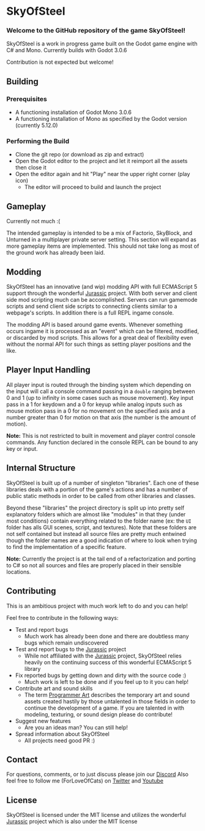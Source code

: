 # SkyOfSteel

### Welcome to the GitHub repository of the game SkyOfSteel!

SkyOfSteel is a work in progress game built on the Godot game engine with C# and Mono. Currently builds with Godot 3.0.6

Contribution is not expected but welcome!



## Building

### Prerequisites

* A functioning installation of Godot Mono 3.0.6
* A functioning installation of Mono as specified by the Godot version (currently 5.12.0)

### Performing the Build

* Clone the git repo (or download as zip and extract)
* Open the Godot editor to the project and let it reimport all the assets then close it
* Open the editor again and hit "Play" near the upper right corner (play icon)
  * The editor will proceed to build and launch the project



## Gameplay

Currently not much :(

The intended gameplay is intended to be a mix of Factorio, SkyBlock, and Unturned in a multiplayer private server setting. This section will expand as more gameplay items are implemented. This should not take long as most of the ground work has already been laid.



## Modding

SkyOfSteel has an innovative (and wip) modding API with full ECMAScript 5 support through the wonderful [Jurassic](https://github.com/paulbartrum/jurassic/ "Jurassic Github Page") project. With both server and client side mod scripting much can be accomplished. Servers can run gamemode scripts and send client side scripts to connecting clients similar to a webpage's scripts. In addition there is a full REPL ingame console.

The modding API is based around game events. Whenever something occurs ingame it is processed as an "event" which can be filtered, modified, or discarded by mod scripts. This allows for a great deal of flexibility even without the normal API for such things as setting player positions and the like.



## Player Input Handling

All player input is routed through the binding system which depending on the input will call a console command passing in a `double` ranging between 0 and 1 (up to infinity in some cases such as mouse movement). Key input pass in a 1 for keydown and a 0 for keyup while analog inputs such as mouse motion pass in a 0 for no movement on the specified axis and a number greater than 0 for motion on that axis (the number is the amount of motion).

**Note:** This is not restricted to built in movement and player control console commands. Any function declared in the console REPL can be bound to any key or input.



## Internal Structure

SkyOfSteel is built up of a number of singleton "libraries". Each one of these libraries deals with a portion of the game's actions and has a number of public static methods in order to be called from other libraries and classes.

Beyond these "libraries" the project directory is split up into pretty self explanatory folders which are almost like "modules" in that they (under most conditions) contain everything related to the folder name (ex: the `UI` folder has alls GUI scenes, script, and textures). Note that these folders are not self contained but instead all source files are pretty much entwined though the folder names are a good indication of where to look when trying to find the implementation of a specific feature.

**Note:** Currently the project is at the tail end of a refactorization and porting to C# so not all sources and files are properly placed in their sensible locations.



## Contributing

This is an ambitious project with much work left to do and you can help!

Feel free to contribute in the following ways:

* Test and report bugs
  * Much work has already been done and there are doubtless many bugs which remain undiscovered
* Test and report bugs to the [Jurassic](https://github.com/paulbartrum/jurassic/ "Jurassic Github Page") project
  * While not affiliated with the [Jurassic](https://github.com/paulbartrum/jurassic/ "Jurassic Github Page") project, SkyOfSteel relies heavily on the continuing success of this wonderful ECMAScript 5 library
* Fix reported bugs by getting down and dirty with the source code :)
  * Much work is left to be done and if you feel up to it you can help!
* Contribute art and sound skills
  * The term [Programmer Art](https://en.wikipedia.org/wiki/Programmer_art "Wikipedia page on Programmer Art") describes the temporary art and sound assets created hastily by those untalented in those fields in order to continue the development of a game. If you are talented in with modeling, texturing, or sound design please do contribute!
* Suggest new features
  * Are you an ideas man? You can still help!
* Spread information about SkyOfSteel
  * All projects need good PR :)



## Contact
For questions, comments, or to just discuss please join our [Discord](https://www.discord.gg/Ag5Yckw "Discord Server Invite Link")
Also feel free to follow me (ForLoveOfCats) on [Twitter](https://twitter.com/ForLoveOfCats "ForLoveOfCats Twitter Page") and [Youtube](https://www.youtube.com/channel/UCbqt-FR7-S2gTWMw0BCEkaw "ForLoveOfCats Youtube Channel")



## License

SkyOfSteel is licensed under the MIT license and utilizes the wonderful [Jurassic](https://github.com/paulbartrum/jurassic/ "Jurassic Github Page") project which is also under the MIT license
